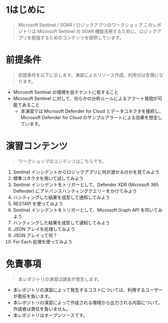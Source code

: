 # 1はじめに
> Microsoft Sentinel / SOAR / ロジックアプリのワークショップ
このレポジトリは Microsoft Sentinel の SOAR 機能活用するために、ロジックアプリを勉強するためのコンテンツを提供しています。

# 前提条件
> 前提条件を以下に示します。演習によるリソース作成、利用分は有償になります。

- Microsoft Sentinel の環境を自テナントに有すること
- Microsoft Sentinel に対して、何らかの分析ルールによるアラート発砲が可能であること
  -   本演習では Microsoft Defender for Cloud とデータコネクタを接続し、Microsoft Defender for Cloud のサンプルアラートによる効果を想定しています。

# 演習コンテンツ
> ワークショップのコンテンツはこちらです。
> 
1. Sentinel インシデントからロジックアプリに何が渡せるのかを見てみよう
2. 標準コネクタを用いて試してみよう
 1. Sentinel インシデントをトリガーとして、Defender XDR (Microsoft 365 Defender) にアドバンスハンティングクエリーをかけてみよう
 2. ハンティングした結果を成型して通知してみよう
3. RESTAPI を使ってみよう
 1. Sentinel インシデントをトリガーとして、Microsoft Graph API を叩いてみよう
 2. ハンティングした結果を成型して通知してみよう
4. JSON アレイを処理してみよう
 1. JSON アレイって何？
 2. For Each 処理を使ってみよう

# 免責事項
> 本レポジトリの演習は課金が発生します。

- 本レポジトリの演習によって発生するコストについては、利用するユーザーが責任を負います。
- 本レポジトリの演習によって作成される環境から出力される内容について、作成者は責任を負いません。
- 本レポジトリはオープンソースです。 
